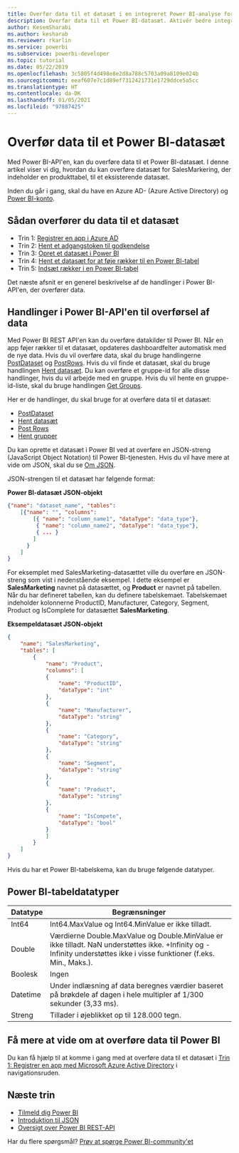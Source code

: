 ```yaml
---
title: Overfør data til et datasæt i en integreret Power BI-analyse for at få bedre integreret BI-indsigt
description: Overfør data til et Power BI-datasæt. Aktivér bedre integreret BI-indsigt ved hjælp af Power BI-integreret analyse.
author: KesemSharabi
ms.author: kesharab
ms.reviewer: rkarlin
ms.service: powerbi
ms.subservice: powerbi-developer
ms.topic: tutorial
ms.date: 05/22/2019
ms.openlocfilehash: 3c5805f4d498e8e2d8a788c5703a09a8109e024b
ms.sourcegitcommit: eeaf607e7c1d89ef7312421731e1729ddce5a5cc
ms.translationtype: HT
ms.contentlocale: da-DK
ms.lasthandoff: 01/05/2021
ms.locfileid: "97887425"
---
```

# <a name="push-data-into-a-power-bi-dataset"></a>Overfør data til et Power BI-datasæt

Med Power BI-API'en, kan du overføre data til et Power BI-datasæt. I denne artikel viser vi dig, hvordan du kan overføre datasæt for SalesMarkering, der indeholder en produkttabel, til et eksisterende datasæt.

Inden du går i gang, skal du have en Azure AD- (Azure Active Directory) og [Power BI-konto](../embedded/create-an-azure-active-directory-tenant.md).

## <a name="steps-to-push-data-into-a-dataset"></a>Sådan overfører du data til et datasæt

* Trin 1: [Registrer en app i Azure AD](../embedded/register-app.md)
* Trin 2: [Hent et adgangstoken til godkendelse](walkthrough-push-data-get-token.md)
* Trin 3: [Opret et datasæt i Power BI](walkthrough-push-data-create-dataset.md)
* Trin 4: [Hent et datasæt for at føje rækker til en Power BI-tabel](walkthrough-push-data-get-datasets.md)
* Trin 5: [Indsæt rækker i en Power BI-tabel](walkthrough-push-data-add-rows.md)

Det næste afsnit er en generel beskrivelse af de handlinger i Power BI-API'en, der overfører data.

## <a name="power-bi-api-operations-to-push-data"></a>Handlinger i Power BI-API'en til overførsel af data

Med Power BI REST API'en kan du overføre datakilder til Power BI. Når en app føjer rækker til et datasæt, opdateres dashboardfelter automatisk med de nye data. Hvis du vil overføre data, skal du bruge handlingerne [PostDataset](/rest/api/power-bi/pushdatasets/datasets_postdataset) og [PostRows](/rest/api/power-bi/pushdatasets/datasets_postrows). Hvis du vil finde et datasæt, skal du bruge handlingen [Hent datasæt](/rest/api/power-bi/datasets/getdatasets). Du kan overføre et gruppe-id for alle disse handlinger, hvis du vil arbejde med en gruppe. Hvis du vil hente en gruppe-id-liste, skal du bruge handlingen [Get Groups](/rest/api/power-bi/groups/getgroups).

Her er de handlinger, du skal bruge for at overføre data til et datasæt:

* [PostDataset](/rest/api/power-bi/pushdatasets/datasets_postdataset)
* [Hent datasæt](/rest/api/power-bi/datasets/getdatasets)
* [Post Rows](/rest/api/power-bi/pushdatasets/datasets_postrows)
* [Hent grupper](/rest/api/power-bi/groups/getgroups)

Du kan oprette et datasæt i Power BI ved at overføre en JSON-streng (JavaScript Object Notation) til Power BI-tjenesten. Hvis du vil have mere at vide om JSON, skal du se [Om JSON](https://json.org/).

JSON-strengen til et datasæt har følgende format:

**Power BI-datasæt JSON-objekt**

```json
{"name": "dataset_name", "tables":
    [{"name": "", "columns":
        [{ "name": "column_name1", "dataType": "data_type"},
         { "name": "column_name2", "dataType": "data_type"},
         { ... }
        ]
      }
    ]
}
```

For eksemplet med SalesMarketing-datasættet ville du overføre en JSON-streng som vist i nedenstående eksempel. I dette eksempel er **SalesMarketing** navnet på datasættet, og **Product** er navnet på tabellen. Når du har defineret tabellen, kan du definere tabelskemaet. Tabelskemaet indeholder kolonnerne ProductID, Manufacturer, Category, Segment, Product og IsComplete for datasættet **SalesMarketing**.

**Eksempeldatasæt JSON-objekt**

```json
{
    "name": "SalesMarketing",
    "tables": [
        {
            "name": "Product",
            "columns": [
            {
                "name": "ProductID",
                "dataType": "int"
            },
            {
                "name": "Manufacturer",
                "dataType": "string"
            },
            {
                "name": "Category",
                "dataType": "string"
            },
            {
                "name": "Segment",
                "dataType": "string"
            },
            {
                "name": "Product",
                "dataType": "string"
            },
            {
                "name": "IsCompete",
                "dataType": "bool"
            }
            ]
        }
    ]
}
```

Hvis du har et Power BI-tabelskema, kan du bruge følgende datatyper.

## <a name="power-bi-table-data-types"></a>Power BI-tabeldatatyper

| **Datatype** | **Begrænsninger** |
| --- | --- |
| Int64 |Int64.MaxValue og Int64.MinValue er ikke tilladt. |
| Double |Værdierne Double.MaxValue og Double.MinValue er ikke tilladt. NaN understøttes ikke. +Infinity og -Infinity understøttes ikke i visse funktioner (f.eks. Min., Maks.). |
| Boolesk |Ingen |
| Datetime |Under indlæsning af data beregnes værdier baseret på brøkdele af dagen i hele multipler af 1/300 sekunder (3,33 ms). |
| Streng |Tillader i øjeblikket op til 128.000 tegn. |

## <a name="learn-more-about-pushing-data-into-power-bi"></a>Få mere at vide om at overføre data til Power BI

Du kan få hjælp til at komme i gang med at overføre data til et datasæt i [Trin 1: Registrer en app med Microsoft Azure Active Directory](../embedded/register-app.md) i navigationsruden.

## <a name="next-steps"></a>Næste trin

* [Tilmeld dig Power BI](../embedded/create-an-azure-active-directory-tenant.md)  
* [Introduktion til JSON](https://json.org/)  
* [Oversigt over Power BI REST-API](overview-of-power-bi-rest-api.md)  

Har du flere spørgsmål? [Prøv at spørge Power BI-community'et](https://community.powerbi.com/)